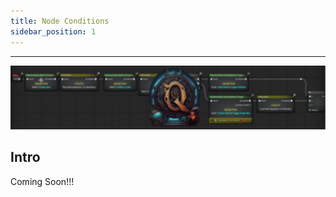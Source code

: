 ```yaml
---
title: Node Conditions
sidebar_position: 1
---
```

<hr  /> 

![Banner](/img/QadeBanner.png)


## Intro
Coming Soon!!!